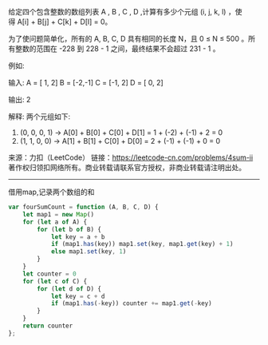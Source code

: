 给定四个包含整数的数组列表 A , B , C , D ,计算有多少个元组 (i, j, k, l) ，使得 A[i] + B[j] + C[k] + D[l] = 0。

为了使问题简单化，所有的 A, B, C, D 具有相同的长度 N，且 0 ≤ N ≤ 500 。所有整数的范围在 -228 到 228 - 1 之间，最终结果不会超过 231 - 1 。

例如:

输入:
A = [ 1, 2]
B = [-2,-1]
C = [-1, 2]
D = [ 0, 2]

输出:
2

解释:
两个元组如下:
1. (0, 0, 0, 1) -> A[0] + B[0] + C[0] + D[1] = 1 + (-2) + (-1) + 2 = 0
2. (1, 1, 0, 0) -> A[1] + B[1] + C[0] + D[0] = 2 + (-1) + (-1) + 0 = 0

来源：力扣（LeetCode）
链接：https://leetcode-cn.com/problems/4sum-ii
著作权归领扣网络所有。商业转载请联系官方授权，非商业转载请注明出处。

---

借用map,记录两个数组的和

```javascript
var fourSumCount = function (A, B, C, D) {
    let map1 = new Map()
    for (let a of A) {
        for (let b of B) {
            let key = a + b
            if (map1.has(key)) map1.set(key, map1.get(key) + 1)
            else map1.set(key, 1)
        }
    }
    let counter = 0
    for (let c of C) {
        for (let d of D) {
            let key = c + d
            if (map1.has(-key)) counter += map1.get(-key)
        }
    }
    return counter
};
```